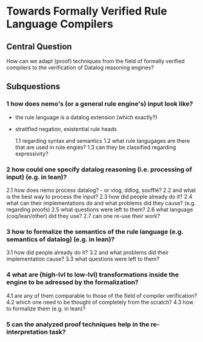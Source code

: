 # Towards Formally Verified Rule Language Compilers

## Central Question 
How can we adapt (proof) techniques from the field of formally verified compilers to the verification
of Datalog reasoning engines?

## Subquestions
### 1 how does nemo's (or a general rule engine's) input look like?
- the rule language is a datalog extension (which exactly?)
- stratified negation, existential rule heads
  
  1.1 regarding syntax and semantics
  1.2 what rule langugages are there that are used in rule engies?
  1.3 can they be classified regarding expressivity?
### 2 how could one specify datalog reasoning (i.e. processing of input) (e.g. in lean)?
  2.1 how does nemo process datalog?
      - or vlog, ddlog, soufflé?
  2.2 and what is the best way to process the input?
  2.3 how did people already do it?
  2.4 what can their implementations do and what problems did they cause? (e.g. regarding proofs)
  2.5 what questions were left to them?
  2.6 what language (coq/lean/other) did they use?
  2.7 can one re-use their work?
### 3 how to formalize the semantics of the rule language (e.g. semantics of datalog) (e.g. in lean)?
  3.1 how did people already do it?
  3.2 and what problems did their implementation cause?
  3.3 what questions were left to them?
### 4 what are (high-lvl to low-lvl) transformations inside the engine to be adressed by the formalization?
  4.1 are any of them comparable to those of the field of compiler verification?
  4.2 which one need to be thought of completely from the scratch?
  4.3 how to formalize them (e.g. in lean)?
### 5 can the analyzed proof techniques help in the re-interpretation task?
